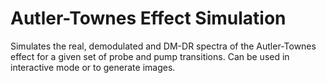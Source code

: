 # Autler-Townes Effect Simulation

Simulates the real, demodulated and DM-DR spectra of the Autler-Townes effect for a given set of probe and pump transitions. Can be used in interactive mode or to generate images.